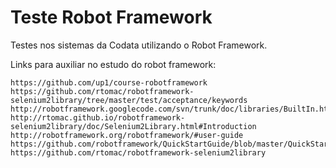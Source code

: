 # Teste Robot Framework
Testes nos sistemas da Codata utilizando o Robot Framework.

Links para auxiliar no estudo do robot framework:

	https://github.com/up1/course-robotframework
	https://github.com/rtomac/robotframework-selenium2library/tree/master/test/acceptance/keywords
	http://robotframework.googlecode.com/svn/trunk/doc/libraries/BuiltIn.html
	http://rtomac.github.io/robotframework-selenium2library/doc/Selenium2Library.html#Introduction
	http://robotframework.org/robotframework/#user-guide
	https://github.com/robotframework/QuickStartGuide/blob/master/QuickStart.rst
	https://github.com/rtomac/robotframework-selenium2library




